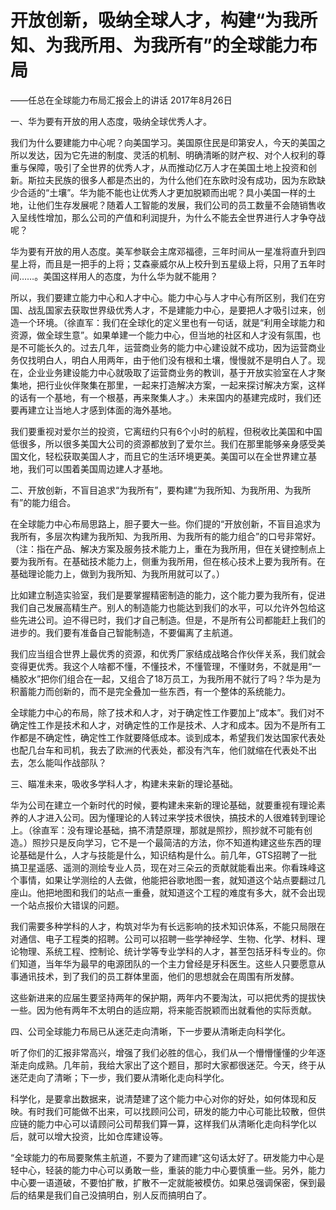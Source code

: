 # 开放创新，吸纳全球人才，构建“为我所知、为我所用、为我所有”的全球能力布局

——任总在全球能力布局汇报会上的讲话 2017年8月26日

一、华为要有开放的用人态度，吸纳全球优秀人才。

我们为什么要建能力中心呢？向美国学习。美国原住民是印第安人，今天的美国之所以发达，因为它先进的制度、灵活的机制、明确清晰的财产权、对个人权利的尊重与保障，吸引了全世界的优秀人才，从而推动亿万人才在美国土地上投资和创新。斯拉夫民族的很多人都是杰出的，为什么他们在东欧时没有成功，因为东欧缺少合适的“土壤”。华为能不能也让优秀人才更加脱颖而出呢？具小美国一样的土地，让他们生存发展呢？随着人工智能的发展，我们公司的员工数量不会随销售收入呈线性增加，那么公司的产值和利润提升，为什么不能去全世界进行人才争夺战呢？

华为要有开放的用人态度。美军参联会主席邓福德，三年时间从一星准将直升到四星上将，而且是一把手的上将；艾森豪威尔从上校升到五星级上将，只用了五年时间……。美国这样用人的态度，为什么华为就不能用？

所以，我们要建立能力中心和人才中心。能力中心与人才中心有所区别，我们在穷国、战乱国家去获取世界级优秀人才，不是建能力中心，是要把人才吸引过来，创造一个环境。（徐直军：我们在全球化的定义里也有一句话，就是“利用全球能力和资源，做全球生意”。如果单建一个能力中心，但当地的社区和人才没有氛围，也是不可能长久的。过去几年，运营商业务的能力中心建设就不成功，因为运营商业务仅找明白人，明白人用两年，由于他们没有根和土壤，慢慢就不是明白人了。现在，企业业务建设能力中心就吸取了运营商业务的教训，基于开放实验室在人才聚集地，把行业伙伴聚集在那里，一起来打造解决方案，一起来探讨解决方案，这样的话有一个基地，有一个根基，再来聚集人才。）未来国内的基建完成时，我们还要再建立让当地人才感到体面的海外基地。

我们要重视对爱尔兰的投资，它离纽约只有6个小时的航程，但税收比美国和中国低很多，所以很多美国大公司的资源都放到了爱尔兰。我们在那里能够亲身感受美国文化，轻松获取美国人才，而且它的生活环境更美。美国可以在全世界建立基地，我们可以围着美国周边建人才基地。

二、开放创新，不盲目追求“为我所有”，要构建“为我所知、为我所用、为我所有”的能力组合。

在全球能力中心布局思路上，胆子要大一些。你们提的“开放创新，不盲目追求为我所有，多层次构建为我所知、为我所用、为我所有的能力组合”的口号非常好。（注：指在产品、解决方案及服务技术能力上，重在为我所用，但在关键控制点上要为我所有。在基础技术能力上，侧重为我所用，但在核心技术上要为我所有。在基础理论能力上，做到为我所知、为我所用就可以了。）

比如建立制造实验室，我们是要掌握精密制造的能力，这个能力要为我所有，促进我们自己发展高精生产。别人的制造能力也能达到我们的水平，可以允许外包给这些先进公司。迫不得已时，我们才自己制造。但是，不是所有公司都能赶上我们的进步的。我们要有准备自己智能制造，不要偏离了主航道。

我们应当组合世界上最优秀的资源，和优秀厂家结成战略合作伙伴关系，我们就会变得更优秀。我这个人啥都不懂，不懂技术，不懂管理，不懂财务，不就是用“一桶胶水”把你们组合在一起，又组合了18万员工，为我所用不就行了吗？华为是为积蓄能力而创新的，而不是完全叠加一些东西，有一个整体的系统能力。

全球能力中心的布局，除了技术和人才，对于确定性工作要加上“成本”。我们对不确定性工作是技术和人才，对确定性的工作是技术、人才和成本。因为不是所有工作都是不确定性，确定性工作就要降低成本。谈到成本，希望我们发达国家代表处也配几台车和司机，我去了欧洲的代表处，都没有汽车，他们就缩在代表处不出去，怎么能叫作战部队？

三、瞄准未来，吸收多学科人才，构建未来新的理论基础。

华为公司在建立一个新时代的时候，要构建未来新的理论基础，就要重视有理论素养的人才进入公司。因为懂理论的人转过来学技术很快，搞技术的人很难转到理论上。（徐直军：没有理论基础，搞不清楚原理，那就是照抄，照抄就不可能有创造。）照抄只是反向学习，它不是一个最简洁的方法，你不知道构建这些东西的理论基础是什么，人才与技能是什么，知识结构是什么。前几年，GTS招聘了一批搞卫星遥感、遥测的测绘专业人员，现在对三朵云的贡献就能看出来。你看珠峰这个事情，如果让学测绘的人去做，他能把谷歌地图一套，就知道这个站点要翻过几座山。他把地图和我们的站点一重叠，就知道这个工程的难度有多大，就不会出现一个站点报价大错误的问题。

我们需要多种学科的人才，构筑对华为有长远影响的技术知识体系，不能只局限在对通信、电子工程类的招聘。公司可以招聘一些学神经学、生物、化学、材料、理论物理、系统工程、控制论、统计学等专业学科的人才，甚至包括牙科专业的。你们知道，当年华为最早的电源团队的一个主力曾经是牙科医生。这些人只要愿意从事通讯技术，到了我们的员工群体里面，他们的思想就会在周围有所发酵。

这些新进来的应届生要坚持两年的保护期，两年内不要淘汰，可以把优秀的提拔快一些。因为他有两年不太明白的适应期，将来能否脱颖而出就看他的实际贡献。

四、公司全球能力布局已从迷茫走向清晰，下一步要从清晰走向科学化。

听了你们的汇报非常高兴，增强了我们必胜的信心，我们从一个懵懵懂懂的少年逐渐走向成熟。几年前，我给大家出了这个题目，那时大家都很迷茫。今天，终于从迷茫走向了清晰；下一步，我们要从清晰化走向科学化。

科学化，是要拿出数据来，说清楚建了这个能力中心对你的好处，如何体现和反映。有时我们可能做不出来，可以找顾问公司，研发的能力中心可能比较散，但供应链的能力中心可以请顾问公司帮我们算一算，这样我们从清晰化走向科学化以后，就可以增大投资，比如仓库建设等。

“全球能力的布局要聚焦主航道，不要为了建而建”这句话太好了。研发能力中心是轻中心，轻装的能力中心可以勇敢一些，重装的能力中心要慎重一些。另外，能力中心要一语道破，不要怕扩散，扩散不一定就能被模仿。如果总强调保密，保到最后的结果是我们自己没搞明白，别人反而搞明白了。

